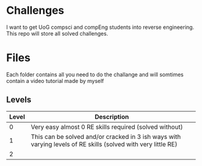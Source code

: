 # Challenges
I want to get UoG compsci and compEng students into reverse engineering. This repo will store all solved challenges.

# Files

Each folder contains all you need to do the challange and will somtimes contain a video tutorial made by myself

## Levels

|         Level  | Description              
|----------------|-------------------------------|
|0				       |  Very easy almost 0 RE skills required (solved without)
|1          	   |  This can be solved and/or cracked in 3 ish ways with varying levels of RE skills (solved with very little RE)        
|2               |  
